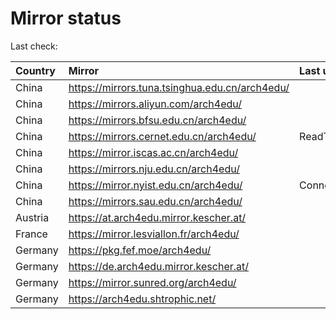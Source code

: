 <script src="./time.js"></script>
# Mirror status
Last check: <script type="text/javascript">localize(1748816616.239763);</script>

|Country|Mirror|Last update|
|:------|:-----|:----------|
|China|https://mirrors.tuna.tsinghua.edu.cn/arch4edu/|<script type="text/javascript">localize(1748803480);</script>|
|China|https://mirrors.aliyun.com/arch4edu/|<script type="text/javascript">localize(1748760430);</script>|
|China|https://mirrors.bfsu.edu.cn/arch4edu/|<script type="text/javascript">localize(1748760430);</script>|
|China|https://mirrors.cernet.edu.cn/arch4edu/|ReadTimeout|
|China|https://mirror.iscas.ac.cn/arch4edu/|<script type="text/javascript">localize(1748760430);</script>|
|China|https://mirrors.nju.edu.cn/arch4edu/|<script type="text/javascript">localize(1748673856);</script>|
|China|https://mirror.nyist.edu.cn/arch4edu/|ConnectionError|
|China|https://mirrors.sau.edu.cn/arch4edu/|<script type="text/javascript">localize(1731653531);</script>|
|Austria|https://at.arch4edu.mirror.kescher.at/|<script type="text/javascript">localize(1748760430);</script>|
|France|https://mirror.lesviallon.fr/arch4edu/|<script type="text/javascript">localize(1748760430);</script>|
|Germany|https://pkg.fef.moe/arch4edu/|<script type="text/javascript">localize(1748760430);</script>|
|Germany|https://de.arch4edu.mirror.kescher.at/|<script type="text/javascript">localize(1748760430);</script>|
|Germany|https://mirror.sunred.org/arch4edu/|<script type="text/javascript">localize(1748760430);</script>|
|Germany|https://arch4edu.shtrophic.net/|<script type="text/javascript">localize(1748760430);</script>|

<script src="./tablefilter/tablefilter.js"></script>
<script src="./table.js"></script>